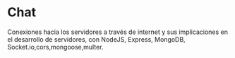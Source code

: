# Chat
Conexiones hacia los servidores a través de internet y sus implicaciones en el desarrollo de servidores, con NodeJS, Express, MongoDB, Socket.io,cors,mongoose,multer.
